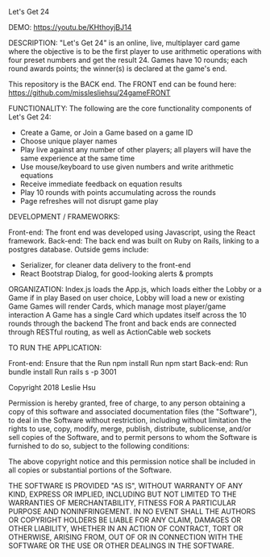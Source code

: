 Let's Get 24

DEMO: https://youtu.be/KHthoyjBJ14

DESCRIPTION: "Let's Get 24" is an online, live, multiplayer card game where the objective is to be the first player to use arithmetic operations with four preset numbers and get the result 24. Games have 10 rounds; each round awards points; the winner(s) is declared at the game's end.

This repository is the BACK end. The FRONT end can be found here: https://github.com/misslesliehsu/24gameFRONT

FUNCTIONALITY: The following are the core functionality components of Let's Get 24:

- Create a Game, or Join a Game based on a game ID
- Choose unique player names
- Play live against any number of other players; all players will have the same experience at the same time
- Use mouse/keyboard to use given numbers and write arithmetic equations
- Receive immediate feedback on equation results
- Play 10 rounds with points accumulating across the rounds
- Page refreshes will not disrupt game play

DEVELOPMENT / FRAMEWORKS:

Front-end: The front end was developed using Javascript, using the React framework.
Back-end: The back end was built on Ruby on Rails, linking to a postgres database.
Outside gems include:
- Serializer, for cleaner data delivery to the front-end
- React Bootstrap Dialog, for good-looking alerts & prompts


ORGANIZATION:
Index.js loads the App.js, which loads either the Lobby or a Game if in play
Based on user choice, Lobby will load a new or existing Game
Games will render Cards, which manage most player/game interaction
A Game has a single Card which updates itself across the 10 rounds through the backend
The front and back ends are connected through RESTful routing, as well as ActionCable web sockets

TO RUN THE APPLICATION:

Front-end:
Ensure that the
Run npm install
Run npm start
Back-end:
Run bundle install
Run rails s -p 3001


Copyright 2018 Leslie Hsu

Permission is hereby granted, free of charge, to any person obtaining a copy of this software and associated documentation files (the "Software"), to deal in the Software without restriction, including without limitation the rights to use, copy, modify, merge, publish, distribute, sublicense, and/or sell copies of the Software, and to permit persons to whom the Software is furnished to do so, subject to the following conditions:

The above copyright notice and this permission notice shall be included in all copies or substantial portions of the Software.

THE SOFTWARE IS PROVIDED "AS IS", WITHOUT WARRANTY OF ANY KIND, EXPRESS OR IMPLIED, INCLUDING BUT NOT LIMITED TO THE WARRANTIES OF MERCHANTABILITY, FITNESS FOR A PARTICULAR PURPOSE AND NONINFRINGEMENT. IN NO EVENT SHALL THE AUTHORS OR COPYRIGHT HOLDERS BE LIABLE FOR ANY CLAIM, DAMAGES OR OTHER LIABILITY, WHETHER IN AN ACTION OF CONTRACT, TORT OR OTHERWISE, ARISING FROM, OUT OF OR IN CONNECTION WITH THE SOFTWARE OR THE USE OR OTHER DEALINGS IN THE SOFTWARE.
